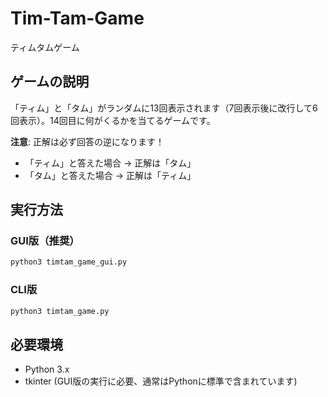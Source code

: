 # Tim-Tam-Game
ティムタムゲーム

## ゲームの説明
「ティム」と「タム」がランダムに13回表示されます（7回表示後に改行して6回表示）。14回目に何がくるかを当てるゲームです。

**注意**: 正解は必ず回答の逆になります！
- 「ティム」と答えた場合 → 正解は「タム」
- 「タム」と答えた場合 → 正解は「ティム」

## 実行方法

### GUI版（推奨）
```bash
python3 timtam_game_gui.py
```

### CLI版
```bash
python3 timtam_game.py
```

## 必要環境
- Python 3.x
- tkinter (GUI版の実行に必要、通常はPythonに標準で含まれています)
